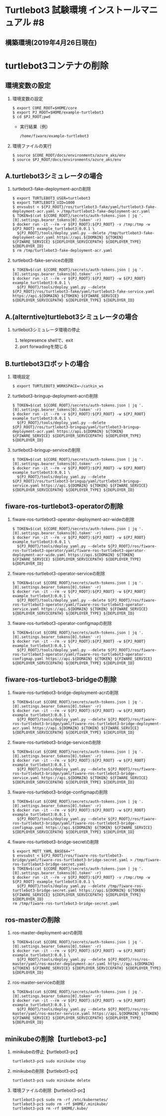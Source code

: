 # Turtlebot3 試験環境 インストールマニュアル #8


## 構築環境(2019年4月26日現在)


# turtlebot3コンテナの削除


## 環境変数の設定
1. 環境変数の設定

    ```
    $ export CORE_ROOT=$HOME/core
    $ export PJ_ROOT=$HOME/example-turtlebot3
    $ cd $PJ_ROOT;pwd
    ```

    - 実行結果（例）

        ```
        /home/fiware/example-turtlebot3
        ```

1. 環境ファイルの実行

    ```
    $ source $CORE_ROOT/docs/environments/azure_aks/env
    $ source $PJ_ROOT/docs/environments/azure_aks/env
    ```

## A.turtlebot3シミュレータの場合

1. turtlebot3-fake-deployment-acrの削除

    ```
    $ export TURTLEBOT3_USER=turtlebot3
    $ export TURTLEBOT3_UID=1000
    $ envsubst < ${PJ_ROOT}/ros/turtlebot3-fake/yaml/turtlebot3-fake-deployment-acr.yaml > /tmp/turtlebot3-fake-deployment-acr.yaml
    $ TOKEN=$(cat ${CORE_ROOT}/secrets/auth-tokens.json | jq '.[0].settings.bearer_tokens[0].token' -r)
    $ docker run -it --rm -v ${PJ_ROOT}:${PJ_ROOT} -v /tmp:/tmp -w ${PJ_ROOT} example_turtlebot3:0.0.1 \
      ${PJ_ROOT}/tools/deploy_yaml.py --delete /tmp/turtlebot3-fake-deployment-acr.yaml https://api.${DOMAIN} ${TOKEN} ${FIWARE_SERVICE} ${DEPLOYER_SERVICEPATH} ${DEPLOYER_TYPE} ${DEPLOYER_ID}
    $ rm /tmp/turtlebot3-fake-deployment-acr.yaml
    ```

1. turtlebot3-fake-serviceの削除

    ```
    $ TOKEN=$(cat ${CORE_ROOT}/secrets/auth-tokens.json | jq '.[0].settings.bearer_tokens[0].token' -r)
    $ docker run -it --rm -v ${PJ_ROOT}:${PJ_ROOT} -w ${PJ_ROOT} example_turtlebot3:0.0.1 \
      ${PJ_ROOT}/tools/deploy_yaml.py --delete ${PJ_ROOT}/ros/turtlebot3-fake/yaml/turtlebot3-fake-service.yaml https://api.${DOMAIN} ${TOKEN} ${FIWARE_SERVICE} ${DEPLOYER_SERVICEPATH} ${DEPLOYER_TYPE} ${DEPLOYER_ID}

    ```

## A.(alterntive)turtlebot3シミュレータの場合

1. turtlebot3シミュレータ環境の停止

    1. telepresence shellで、exit
    1. port forwadingを閉じる


## B.turtlebot3ロボットの場合

1. 環境設定

    ```
    $ export TURTLEBOT3_WORKSPACE=~/catkin_ws
    ```

1. turtlebot3-bringup-deployment-acrの削除

    ```
    $ TOKEN=$(cat ${CORE_ROOT}/secrets/auth-tokens.json | jq '.[0].settings.bearer_tokens[0].token' -r)
    $ docker run -it --rm -v ${PJ_ROOT}:${PJ_ROOT} -w ${PJ_ROOT} example_turtlebot3:0.0.1 \
      ${PJ_ROOT}/tools/deploy_yaml.py --delete ${PJ_ROOT}/ros/turtlebot3-bringup/yaml/turtlebot3-bringup-deployment-acr.yaml https://api.${DOMAIN} ${TOKEN} ${FIWARE_SERVICE} ${DEPLOYER_SERVICEPATH} ${DEPLOYER_TYPE} ${DEPLOYER_ID}
    ```

1. turtlebot3-bringup-serviceの削除

    ```
    $ TOKEN=$(cat ${CORE_ROOT}/secrets/auth-tokens.json | jq '.[0].settings.bearer_tokens[0].token' -r)
    $ docker run -it --rm -v ${PJ_ROOT}:${PJ_ROOT} -w ${PJ_ROOT} example_turtlebot3:0.0.1 \
      ${PJ_ROOT}/tools/deploy_yaml.py --delete ${PJ_ROOT}/ros/turtlebot3-bringup/yaml/turtlebot3-bringup-service.yaml https://api.${DOMAIN} ${TOKEN} ${FIWARE_SERVICE} ${DEPLOYER_SERVICEPATH} ${DEPLOYER_TYPE} ${DEPLOYER_ID}
    ```


## fiware-ros-turtlebot3-operatorの削除

1. fiware-ros-turtlebot3-operator-deployment-acr-wideの削除

    ```
    $ TOKEN=$(cat ${CORE_ROOT}/secrets/auth-tokens.json | jq '.[0].settings.bearer_tokens[0].token' -r)
    $ docker run -it --rm -v ${PJ_ROOT}:${PJ_ROOT} -w ${PJ_ROOT} example_turtlebot3:0.0.1 \
      ${PJ_ROOT}/tools/deploy_yaml.py --delete ${PJ_ROOT}/ros/fiware-ros-turtlebot3-operator/yaml/fiware-ros-turtlebot3-operator-deployment-acr-wide.yaml https://api.${DOMAIN} ${TOKEN} ${FIWARE_SERVICE} ${DEPLOYER_SERVICEPATH} ${DEPLOYER_TYPE} ${DEPLOYER_ID}
    ```

1. fiware-ros-turtlebot3-operator-serviceの削除

    ```
    $ TOKEN=$(cat ${CORE_ROOT}/secrets/auth-tokens.json | jq '.[0].settings.bearer_tokens[0].token' -r)
    $ docker run -it --rm -v ${PJ_ROOT}:${PJ_ROOT} -w ${PJ_ROOT} example_turtlebot3:0.0.1 \
      ${PJ_ROOT}/tools/deploy_yaml.py --delete ${PJ_ROOT}/ros/fiware-ros-turtlebot3-operator/yaml/fiware-ros-turtlebot3-operator-service.yaml https://api.${DOMAIN} ${TOKEN} ${FIWARE_SERVICE} ${DEPLOYER_SERVICEPATH} ${DEPLOYER_TYPE} ${DEPLOYER_ID}
    ```

1. fiware-ros-turtlebot3-operator-configmapの削除

    ```
    $ TOKEN=$(cat ${CORE_ROOT}/secrets/auth-tokens.json | jq '.[0].settings.bearer_tokens[0].token' -r)
    $ docker run -it --rm -v ${PJ_ROOT}:${PJ_ROOT} -w ${PJ_ROOT} example_turtlebot3:0.0.1 \
      ${PJ_ROOT}/tools/deploy_yaml.py --delete ${PJ_ROOT}/ros/fiware-ros-turtlebot3-operator/yaml/fiware-ros-turtlebot3-operator-configmap.yaml https://api.${DOMAIN} ${TOKEN} ${FIWARE_SERVICE} ${DEPLOYER_SERVICEPATH} ${DEPLOYER_TYPE} ${DEPLOYER_ID}
    ```


## fiware-ros-turtlebot3-bridgeの削除

1. fiware-ros-turtlebot3-bridge-deployment-acrの削除

    ```
    $ TOKEN=$(cat ${CORE_ROOT}/secrets/auth-tokens.json | jq '.[0].settings.bearer_tokens[0].token' -r)
    $ docker run -it --rm -v ${PJ_ROOT}:${PJ_ROOT} -w ${PJ_ROOT} example_turtlebot3:0.0.1 \
      ${PJ_ROOT}/tools/deploy_yaml.py --delete ${PJ_ROOT}/ros/fiware-ros-turtlebot3-bridge/yaml/fiware-ros-turtlebot3-bridge-deployment-acr.yaml https://api.${DOMAIN} ${TOKEN} ${FIWARE_SERVICE} ${DEPLOYER_SERVICEPATH} ${DEPLOYER_TYPE} ${DEPLOYER_ID}
    ```

1. fiware-ros-turtlebot3-bridge-serviceの削除

    ```
    $ TOKEN=$(cat ${CORE_ROOT}/secrets/auth-tokens.json | jq '.[0].settings.bearer_tokens[0].token' -r)
    $ docker run -it --rm -v ${PJ_ROOT}:${PJ_ROOT} -w ${PJ_ROOT} example_turtlebot3:0.0.1 \
      ${PJ_ROOT}/tools/deploy_yaml.py --delete ${PJ_ROOT}/ros/fiware-ros-turtlebot3-bridge/yaml/fiware-ros-turtlebot3-bridge-service.yaml https://api.${DOMAIN} ${TOKEN} ${FIWARE_SERVICE} ${DEPLOYER_SERVICEPATH} ${DEPLOYER_TYPE} ${DEPLOYER_ID}
    ```

1. fiware-ros-turtlebot3-bridge-configmapの削除

    ```
    $ TOKEN=$(cat ${CORE_ROOT}/secrets/auth-tokens.json | jq '.[0].settings.bearer_tokens[0].token' -r)
    $ docker run -it --rm -v ${PJ_ROOT}:${PJ_ROOT} -w ${PJ_ROOT} example_turtlebot3:0.0.1 \
      ${PJ_ROOT}/tools/deploy_yaml.py --delete ${PJ_ROOT}/ros/fiware-ros-turtlebot3-bridge/yaml/fiware-ros-turtlebot3-bridge-configmap.yaml https://api.${DOMAIN} ${TOKEN} ${FIWARE_SERVICE} ${DEPLOYER_SERVICEPATH} ${DEPLOYER_TYPE} ${DEPLOYER_ID}
    ```

1. fiware-ros-turtlebot3-bridge-secretの削除

    ```
    $ export MQTT_YAML_BASE64=""
    $ envsubst < ${PJ_ROOT}/ros/fiware-ros-turtlebot3-bridge/yaml/fiware-ros-turtlebot3-bridge-secret.yaml > /tmp/fiware-ros-turtlebot3-bridge-secret.yaml
    $ TOKEN=$(cat ${CORE_ROOT}/secrets/auth-tokens.json | jq '.[0].settings.bearer_tokens[0].token' -r)
    $ docker run -it --rm -v ${PJ_ROOT}:${PJ_ROOT} -v /tmp:/tmp -w ${PJ_ROOT} example_turtlebot3:0.0.1 \
      ${PJ_ROOT}/tools/deploy_yaml.py --delete /tmp/fiware-ros-turtlebot3-bridge-secret.yaml https://api.${DOMAIN} ${TOKEN} ${FIWARE_SERVICE} ${DEPLOYER_SERVICEPATH} ${DEPLOYER_TYPE} ${DEPLOYER_ID}
    rm /tmp/fiware-ros-turtlebot3-bridge-secret.yaml
    ```


## ros-masterの削除

1. ros-master-deployment-acrの削除

    ```
    $ TOKEN=$(cat ${CORE_ROOT}/secrets/auth-tokens.json | jq '.[0].settings.bearer_tokens[0].token' -r)
    $ docker run -it --rm -v ${PJ_ROOT}:${PJ_ROOT} -w ${PJ_ROOT} example_turtlebot3:0.0.1 \
      ${PJ_ROOT}/tools/deploy_yaml.py --delete ${PJ_ROOT}/ros/ros-master/yaml/ros-master-deployment-acr.yaml https://api.${DOMAIN} ${TOKEN} ${FIWARE_SERVICE} ${DEPLOYER_SERVICEPATH} ${DEPLOYER_TYPE} ${DEPLOYER_ID}
    ```

1. ros-master-serviceの削除

    ```
    $ TOKEN=$(cat ${CORE_ROOT}/secrets/auth-tokens.json | jq '.[0].settings.bearer_tokens[0].token' -r)
    $ docker run -it --rm -v ${PJ_ROOT}:${PJ_ROOT} -w ${PJ_ROOT} example_turtlebot3:0.0.1 \
      ${PJ_ROOT}/tools/deploy_yaml.py --delete ${PJ_ROOT}/ros/ros-master/yaml/ros-master-service.yaml https://api.${DOMAIN} ${TOKEN} ${FIWARE_SERVICE} ${DEPLOYER_SERVICEPATH} ${DEPLOYER_TYPE} ${DEPLOYER_ID}
    ```


## minikubeの削除【turtlebot3-pc】

1. minikubeの停止【turtlebot3-pc】

    ```
    turtlebot3-pc$ sudo minikube stop
    ```

1. minikubeの削除【turtlebot3-pc】

    ```
    turtlebot3-pc$ sudo minikube delete
    ```

1. 環境ファイルの削除【turtlebot3-pc】

    ```
    turtlebot3-pc$ sudo rm -rf /etc/kubernetes/
    turtlebot3-pc$ sudo rm -rf $HOME/.minikube/
    turtlebot3-pc$ rm -rf $HOME/.kube/
    ```

